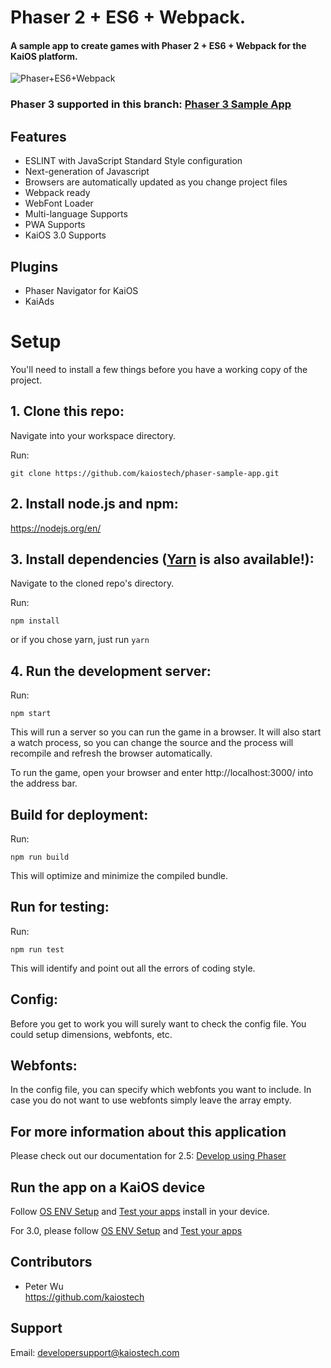# Phaser 2 + ES6 + Webpack.
#### A sample app to create games with Phaser 2 + ES6 + Webpack for the KaiOS platform.

![Phaser+ES6+Webpack](doc/phaser-es6-webpack.png)

### Phaser 3 supported in this branch: [Phaser 3 Sample App](https://github.com/kaiostech/phaser-sample-app/tree/phaser3)

## Features
- ESLINT with JavaScript Standard Style configuration
- Next-generation of Javascript
- Browsers are automatically updated as you change project files
- Webpack ready
- WebFont Loader
- Multi-language Supports
- PWA Supports
- KaiOS 3.0 Supports

## Plugins
- Phaser Navigator for KaiOS
- KaiAds

# Setup
You'll need to install a few things before you have a working copy of the project.

## 1. Clone this repo:

Navigate into your workspace directory.

Run:

```git clone https://github.com/kaiostech/phaser-sample-app.git```

## 2. Install node.js and npm:

https://nodejs.org/en/


## 3. Install dependencies ([Yarn](https://yarnpkg.com/) is also available!):

Navigate to the cloned repo's directory.

Run:

```npm install``` 

or if you chose yarn, just run ```yarn```

## 4. Run the development server:

Run:

```npm start```

This will run a server so you can run the game in a browser. It will also start a watch process, so you can change the source and the process will recompile and refresh the browser automatically.

To run the game, open your browser and enter http://localhost:3000/ into the address bar.


## Build for deployment:

Run:

```npm run build```

This will optimize and minimize the compiled bundle.

## Run for testing:

Run:

```npm run test```

This will identify and point out all the errors of coding style.


## Config:
Before you get to work you will surely want to check the config file. You could setup dimensions, webfonts, etc.


## Webfonts:
In the config file, you can specify which webfonts you want to include. In case you do not want to use webfonts simply leave the array empty.


## For more information about this application

Please check out our documentation for 2.5: [Develop using Phaser](https://developer.kaiostech.com/docs/development/build-your-first-game/develop-using-phaser)


## Run the app on a KaiOS device

Follow [OS ENV Setup](https://developer.kaiostech.com/docs/getting-started/env-setup/os-env-setup) and [Test your apps](https://developer.kaiostech.com/docs/development/build-your-first-package-app/test-your-apps)
install in your device.

For 3.0, please follow [OS ENV Setup](https://developer.kaiostech.com/docs/sfp-3.0/02.getting-started/01.env-setup/os-env-setup) and [Test your apps](https://developer.kaiostech.com/docs/sfp-3.0/02.getting-started/03.build-your-first-package-app/test-your-apps)


## Contributors

- Peter Wu  
https://github.com/kaiostech


## Support

Email: <a href="mailto:developersupport@kaiostech.com">developersupport@kaiostech.com</a>